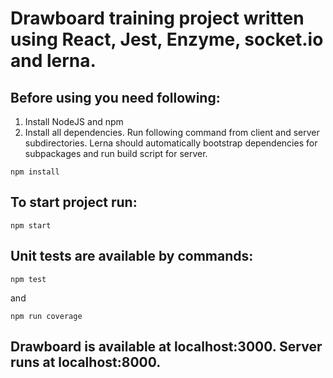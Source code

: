 # Drawboard training project written using React, Jest, Enzyme, socket.io and lerna.
## Before using you need following:

1. Install NodeJS and npm
2. Install all dependencies. Run following command from client and server subdirectories. Lerna should automatically bootstrap dependencies for subpackages and run build script for server. 
```
npm install    
```

## To start project run:
```
npm start
```

## Unit tests are available by commands:
```
npm test
```
and
```
npm run coverage
```

## Drawboard is available at localhost:3000. Server runs at localhost:8000. 